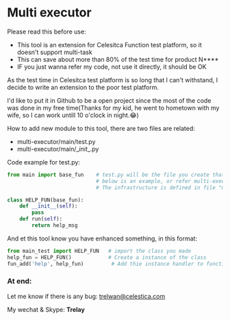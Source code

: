 # Multi executor

Please read this before use:

 * This tool is an extension for Celesitca Function test platform, so it doesn't support multi-task
 * This can save about more than 80% of the test time for product N****
 * IF you just wanna refer my code, not use it directly, it should be OK


As the test time in Celesitca test platform is so long that I can't withstand, I decide to write an extension to the poor test platform.

I'd like to put it in Github to be a open project since the most of the code was done in my free time(Thanks for my kid, he went to hometown with my wife, so I can work untill 10 o'clock in night.:joy:)

How to add new module to this tool, there are two files are related:

 * multi-executor/main/test.py
 * multi-executor/main/\__init__.py


Code example for test.py:
```python
from main import base_fun    # test.py will be the file you create that handles the function
                             # below is an example, or refer multi-executor/main/main_fio.py, it's been tested.
                             # The infrastructure is defined in file "multi-executor/main/main.py", I'll change it to ABC

class HELP_FUN(base_fun):
    def __init__(self):
        pass
    def run(self):
        return help_msg

```

And et this tool know you have enhanced something, in this format:

```python
from main_test import HELP_FUN   # import the class you made
help_fun = HELP_FUN()            # Create a instance of the class
fun_add('help', help_fun)         # Add thie instance handler to function

```

### At end:
Let me know if there is any bug: trelwan@celestica.com

My wechat & Skype: __Trelay__

